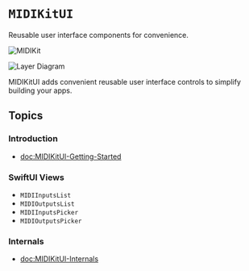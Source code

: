 # ``MIDIKitUI``

Reusable user interface components for convenience.

![MIDIKit](midikit-banner.png)

![Layer Diagram](midikitui-diagram.svg)

MIDIKitUI adds convenient reusable user interface controls to simplify building your apps.

## Topics

### Introduction

- <doc:MIDIKitUI-Getting-Started>

### SwiftUI Views

- ``MIDIInputsList``
- ``MIDIOutputsList``
- ``MIDIInputsPicker``
- ``MIDIOutputsPicker``

### Internals

- <doc:MIDIKitUI-Internals>
